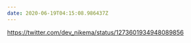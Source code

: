 ```yaml
---
date: 2020-06-19T04:15:08.986437Z
---
```

https://twitter.com/dev_nikema/status/1273601934948089856

